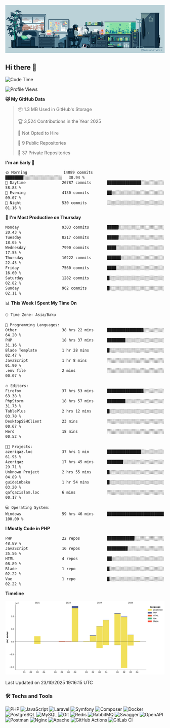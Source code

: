 <!--WALLPAPER-->
<p align='center'>
  <img src='assets/wallpapers/7.gif' alt='Banner'>
</p>
<!--/WALLPAPER-->

## Hi there 👋

<!--START_SECTION:waka-->
![Code Time](http://img.shields.io/badge/Code%20Time-549%20hrs%2051%20mins-blue)

![Profile Views](http://img.shields.io/badge/Profile%20Views-0-blue)

**🐱 My GitHub Data** 

> 📦 1.3 MB Used in GitHub's Storage 
 > 
> 🏆 3,524 Contributions in the Year 2025
 > 
> 🚫 Not Opted to Hire
 > 
> 📜 9 Public Repositories 
 > 
> 🔑 37 Private Repositories 
 > 
**I'm an Early 🐤** 

```text
🌞 Morning                14089 commits       ████████░░░░░░░░░░░░░░░░░   30.94 % 
🌆 Daytime                26787 commits       ███████████████░░░░░░░░░░   58.83 % 
🌃 Evening                4130 commits        ██░░░░░░░░░░░░░░░░░░░░░░░   09.07 % 
🌙 Night                  530 commits         ░░░░░░░░░░░░░░░░░░░░░░░░░   01.16 % 
```
📅 **I'm Most Productive on Thursday** 

```text
Monday                   9303 commits        █████░░░░░░░░░░░░░░░░░░░░   20.43 % 
Tuesday                  8217 commits        █████░░░░░░░░░░░░░░░░░░░░   18.05 % 
Wednesday                7990 commits        ████░░░░░░░░░░░░░░░░░░░░░   17.55 % 
Thursday                 10222 commits       ██████░░░░░░░░░░░░░░░░░░░   22.45 % 
Friday                   7560 commits        ████░░░░░░░░░░░░░░░░░░░░░   16.60 % 
Saturday                 1282 commits        █░░░░░░░░░░░░░░░░░░░░░░░░   02.82 % 
Sunday                   962 commits         █░░░░░░░░░░░░░░░░░░░░░░░░   02.11 % 
```


📊 **This Week I Spent My Time On** 

```text
🕑︎ Time Zone: Asia/Baku

💬 Programming Languages: 
Other                    38 hrs 22 mins      ████████████████░░░░░░░░░   64.20 % 
PHP                      18 hrs 37 mins      ████████░░░░░░░░░░░░░░░░░   31.16 % 
Blade Template           1 hr 28 mins        █░░░░░░░░░░░░░░░░░░░░░░░░   02.47 % 
JavaScript               1 hr 8 mins         ░░░░░░░░░░░░░░░░░░░░░░░░░   01.90 % 
.env file                2 mins              ░░░░░░░░░░░░░░░░░░░░░░░░░   00.07 % 

🔥 Editors: 
Firefox                  37 hrs 53 mins      ████████████████░░░░░░░░░   63.38 % 
PhpStorm                 18 hrs 57 mins      ████████░░░░░░░░░░░░░░░░░   31.73 % 
TablePlus                2 hrs 12 mins       █░░░░░░░░░░░░░░░░░░░░░░░░   03.70 % 
DesktopSSHClient         23 mins             ░░░░░░░░░░░░░░░░░░░░░░░░░   00.67 % 
Herd                     18 mins             ░░░░░░░░░░░░░░░░░░░░░░░░░   00.52 % 

🐱‍💻 Projects: 
azeriqaz.loc             37 hrs 1 min        ███████████████░░░░░░░░░░   61.95 % 
Azeriqaz                 17 hrs 45 mins      ███████░░░░░░░░░░░░░░░░░░   29.71 % 
Unknown Project          2 hrs 55 mins       █░░░░░░░░░░░░░░░░░░░░░░░░   04.89 % 
guideinbaku              1 hr 54 mins        █░░░░░░░░░░░░░░░░░░░░░░░░   03.20 % 
qafqazislam.loc          6 mins              ░░░░░░░░░░░░░░░░░░░░░░░░░   00.17 % 

💻 Operating System: 
Windows                  59 hrs 46 mins      █████████████████████████   100.00 % 
```

**I Mostly Code in PHP** 

```text
PHP                      22 repos            ████████████░░░░░░░░░░░░░   48.89 % 
JavaScript               16 repos            █████████░░░░░░░░░░░░░░░░   35.56 % 
HTML                     4 repos             ██░░░░░░░░░░░░░░░░░░░░░░░   08.89 % 
Blade                    1 repo              █░░░░░░░░░░░░░░░░░░░░░░░░   02.22 % 
Vue                      1 repo              █░░░░░░░░░░░░░░░░░░░░░░░░   02.22 % 
```



**Timeline**

![Lines of Code chart](https://raw.githubusercontent.com/feridnesibzade/feridnesibzade/main/assets/bar_graph.png)


 Last Updated on 23/10/2025 19:16:15 UTC
<!--END_SECTION:waka-->

### 🛠️ Techs and Tools

![PHP](https://img.shields.io/badge/PHP-777BB4?style=for-the-badge&logo=php&logoColor=white)
![JavaScript](https://img.shields.io/badge/JavaScript-F7DF1E?style=for-the-badge&logo=javascript&logoColor=000)
![Laravel](https://img.shields.io/badge/Laravel-F55247?style=for-the-badge&logo=laravel&logoColor=white)
![Symfony](https://img.shields.io/badge/Symfony-000000?style=for-the-badge&logo=symfony&logoColor=white)
![Composer](https://img.shields.io/badge/Composer-885630?style=for-the-badge&logo=composer&logoColor=white)
![Docker](https://img.shields.io/badge/Docker-2496ED?style=for-the-badge&logo=docker&logoColor=white)
![PostgreSQL](https://img.shields.io/badge/PostgreSQL-4169E1?style=for-the-badge&logo=postgresql&logoColor=white)
![MySQL](https://img.shields.io/badge/MySQL-4479A1?style=for-the-badge&logo=mysql&logoColor=white)
![Git](https://img.shields.io/badge/Git-F05032?style=for-the-badge&logo=git&logoColor=white)
![Redis](https://img.shields.io/badge/Redis-DC382D?style=for-the-badge&logo=redis&logoColor=white)
![RabbitMQ](https://img.shields.io/badge/RabbitMQ-FF6600?style=for-the-badge&logo=rabbitmq&logoColor=white)
![Swagger](https://img.shields.io/badge/Swagger-85EA2D?style=for-the-badge&logo=swagger&logoColor=black)
![OpenAPI](https://img.shields.io/badge/OpenAPI-6BA539?style=for-the-badge&logo=openapiinitiative&logoColor=white)
![Postman](https://img.shields.io/badge/Postman-FF6C37?style=for-the-badge&logo=postman&logoColor=white)
![Nginx](https://img.shields.io/badge/Nginx-009639?style=for-the-badge&logo=nginx&logoColor=white)
![Apache](https://img.shields.io/badge/Apache-D22128?style=for-the-badge&logo=apache&logoColor=white)
![GitHub Actions](https://img.shields.io/badge/GitHub%20Actions-2088FF?style=for-the-badge&logo=githubactions&logoColor=white)
![GitLab CI](https://img.shields.io/badge/GitLab%20CI-FC6D26?style=for-the-badge&logo=gitlab&logoColor=white)

